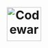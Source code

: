 <h1 align="center">
  <img alt="Codewars logo" height="80" title="Header icon" src="https://cdn.icon-icons.com/icons2/2530/PNG/512/codewars_button_icon_151901.png" />
</h1>
